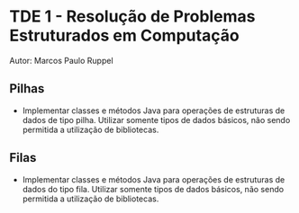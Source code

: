 # TDE 1 - Resolução de Problemas Estruturados em Computação

Autor: Marcos Paulo Ruppel

## Pilhas
- Implementar classes e métodos Java para operações de estruturas de dados de tipo pilha. Utilizar somente tipos de dados básicos, não sendo permitida a utilização de bibliotecas.

## Filas
- Implementar classes e métodos Java para operações de estruturas de dados do tipo fila. Utilizar somente tipos de dados básicos, não sendo permitida a utilização de bibliotecas.
